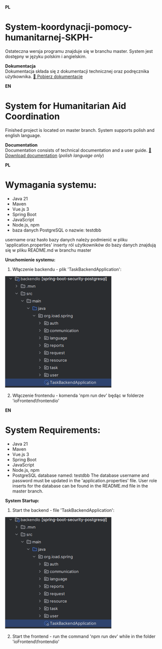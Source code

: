 **PL**
# System-koordynacji-pomocy-humanitarnej-SKPH-
Ostateczna wersja programu znajduje się w branchu master.
System jest dostępny w języku polskim i angielskim.

**Dokumentacja**  
Dokumentacja składa się z dokumentacji technicznej oraz podręcznika użytkownika.
[📄 Pobierz dokumentacje](System%20koordynacji%20pomocy%20humanitarnej.pdf)


**EN**
# System for Humanitarian Aid Coordination
Finished project is located on master branch.
System supports polish and english language.

**Documentation**  
Documentation consists of technical documentation and a user guide.
[📄 Download documentation](System%20koordynacji%20pomocy%20humanitarnej.pdf) (*polish language only*)

**PL**
# Wymagania systemu:
- Java 21
- Maven
- Vue.js 3
- Spring Boot
- JavaScript
- Node.js, npm
- baza danych PostgreSQL o nazwie: testdbb

username oraz hasło bazy danych należy podmienić w pliku 'application.properties'
inserty ról użytkowników do bazy danych znajdują się w pliku README.md w branchu master

**Uruchomienie systemu:**
1. Włączenie backendu - plik 'TaskBackendApplication':
   
![backend](backend.png)

2. Włączenie frontendu - komenda 'npm run dev' będąc w folderze 'ioFrontend\frontendio'

**EN**

# System Requirements:
- Java 21
- Maven
- Vue.js 3
- Spring Boot
- JavaScript
- Node.js, npm
- PostgreSQL database named: testdbb
The database username and password must be updated in the 'application.properties' file.
User role inserts for the database can be found in the README.md file in the master branch.

**System Startup:**

1. Start the backend - file 'TaskBackendApplication':

![backend](backend.png)

2. Start the frontend - run the command 'npm run dev' while in the folder 'ioFrontend\frontendio'

